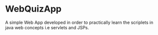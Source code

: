 # WebQuizApp
A simple Web App developed in order to practically learn the scriplets in java web concepts i.e servlets and JSPs.
